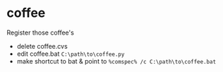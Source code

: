 # coffee
Register those coffee's

* delete coffee.cvs
* edit coffee.bat `C:\path\to\coffee.py`
* make shortcut to bat & point to `%comspec% /c C:\path\to\coffee.bat`
